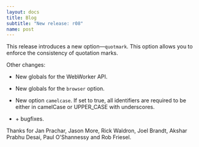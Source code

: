 ```yaml
---
layout: docs
title: Blog
subtitle: "New release: r08"
name: post
---
```


This release introduces a new option—`quotmark`. This option allows
you to enforce the consistency of quotation marks.

Other changes:

* New globals for the WebWorker API.

* New globals for the `browser` option.

* New option `camelcase`. If set to true, all identifiers are required
  to be either in camelCase or UPPER_CASE with underscores.

* \+ bugfixes.

Thanks for Jan Prachar, Jason More, Rick Waldron, Joel Brandt, Akshar Prabhu
Desai, Paul O'Shannessy and Rob Friesel.
